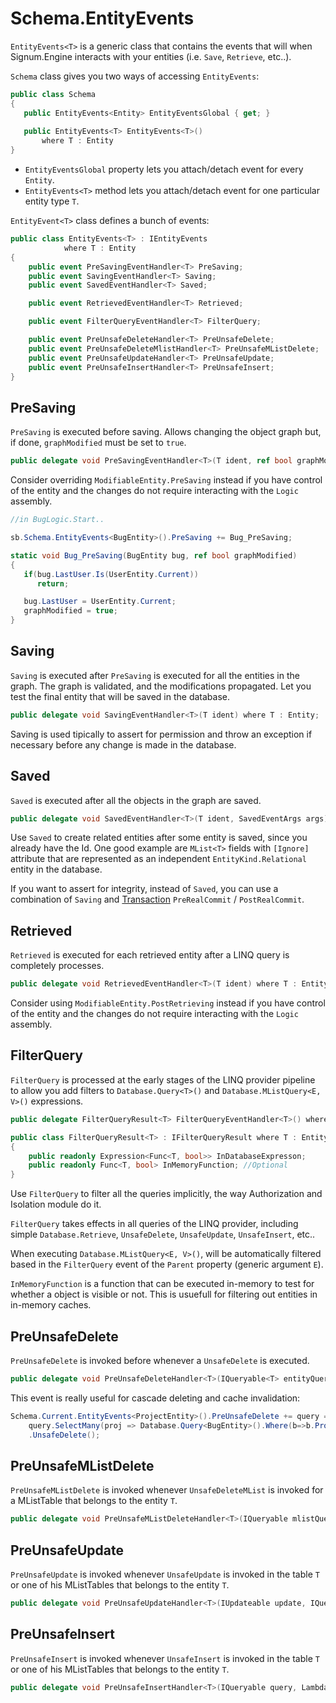 ﻿# Schema.EntityEvents

`EntityEvents<T>` is a generic class that contains the events that will when Signum.Engine interacts with your entities (i.e. `Save`, `Retrieve`, etc..). 

`Schema` class gives you two ways of accessing `EntityEvents`: 

```C#
public class Schema
{
   public EntityEvents<Entity> EntityEventsGlobal { get; }
   
   public EntityEvents<T> EntityEvents<T>()
       where T : Entity
}
```

* `EntityEventsGlobal` property lets you attach/detach event for every `Entity`.
* `EntityEvents<T>` method lets you attach/detach event for one particular entity type `T`.

`EntityEvent<T>` class defines a bunch of events:  

```C#
public class EntityEvents<T> : IEntityEvents
            where T : Entity
{
    public event PreSavingEventHandler<T> PreSaving;
    public event SavingEventHandler<T> Saving;
    public event SavedEventHandler<T> Saved;

    public event RetrievedEventHandler<T> Retrieved;

    public event FilterQueryEventHandler<T> FilterQuery;

    public event PreUnsafeDeleteHandler<T> PreUnsafeDelete;
    public event PreUnsafeDeleteMlistHandler<T> PreUnsafeMListDelete;
    public event PreUnsafeUpdateHandler<T> PreUnsafeUpdate;
    public event PreUnsafeInsertHandler<T> PreUnsafeInsert;
}
```

## PreSaving

`PreSaving` is executed before saving. Allows changing the object graph but, if done, `graphModified` must be set to `true`.

```C#
public delegate void PreSavingEventHandler<T>(T ident, ref bool graphModified) where T : Entity;
```

Consider overriding `ModifiableEntity.PreSaving` instead if you have control of the entity and the changes do not require interacting with the `Logic` assembly.

```C#
//in BugLogic.Start..

sb.Schema.EntityEvents<BugEntity>().PreSaving += Bug_PreSaving;

static void Bug_PreSaving(BugEntity bug, ref bool graphModified)
{
   if(bug.LastUser.Is(UserEntity.Current))
      return;

   bug.LastUser = UserEntity.Current;
   graphModified = true;
}

```

## Saving

`Saving` is executed after `PreSaving` is executed for all the entities in the graph. The graph is validated, and the modifications propagated. Let you test the final entity that will be saved in the database.   

```C#
public delegate void SavingEventHandler<T>(T ident) where T : Entity;
```

Saving is used tipically to assert for permission and throw an exception if necessary before any change is made in the database. 

## Saved

`Saved` is executed after all the objects in the graph are saved. 

```C#
public delegate void SavedEventHandler<T>(T ident, SavedEventArgs args) where T : Entity;
```

Use `Saved` to create related entities after some entity is saved, since you already have the Id. One good example are `MList<T>` fields with `[Ignore]` attribute that are represented as an independent `EntityKind.Relational` entity in the database.

If you want to assert for integrity, instead of `Saved`, you can use a combination of `Saving` and [Transaction](../Connection/Transaction.md) `PreRealCommit` / `PostRealCommit`.

## Retrieved 

`Retrieved` is executed for each retrieved entity after a LINQ query is completely processes. 

```C#
public delegate void RetrievedEventHandler<T>(T ident) where T : Entity;
```

Consider using `ModifiableEntity.PostRetrieving` instead if you have control of the entity and the changes do not require interacting with the `Logic` assembly.

## FilterQuery

`FilterQuery` is processed at the early stages of the LINQ provider pipeline to allow you add filters to `Database.Query<T>()` and `Database.MListQuery<E, V>()` expressions. 

```C#
public delegate FilterQueryResult<T> FilterQueryEventHandler<T>() where T : Entity;

public class FilterQueryResult<T> : IFilterQueryResult where T : Entity
{
    public readonly Expression<Func<T, bool>> InDatabaseExpresson;
    public readonly Func<T, bool> InMemoryFunction; //Optional
}
```

Use `FilterQuery` to filter all the queries implicitly, the way Authorization and Isolation module do it. 

`FilterQuery` takes effects in all queries of the LINQ provider, including simple `Database.Retrieve`, `UnsafeDelete`, `UnsafeUpdate`, `UnsafeInsert`, etc..

When executing `Database.MListQuery<E, V>()`, will be automatically filtered based in the `FilterQuery` event of the `Parent` property (generic argument `E`).

`InMemoryFunction` is a function that can be executed in-memory to test for whether a object is visible or not. This is usuefull for filtering out entities in in-memory caches. 

## PreUnsafeDelete

`PreUnsafeDelete` is invoked before whenever a `UnsafeDelete` is executed.

```C#
public delegate void PreUnsafeDeleteHandler<T>(IQueryable<T> entityQuery);
```

This event is really useful for cascade deleting and cache invalidation: 

```C#
Schema.Current.EntityEvents<ProjectEntity>().PreUnsafeDelete += query => 
	query.SelectMany(proj => Database.Query<BugEntity>().Where(b=>b.Project.RefersTo(proj)))
    .UnsafeDelete();
```
## PreUnsafeMListDelete

`PreUnsafeMListDelete` is invoked whenever `UnsafeDeleteMList` is invoked for a MListTable that belongs to the entity `T`. 

```C#
public delegate void PreUnsafeMListDeleteHandler<T>(IQueryable mlistQuery, IQueryable<T> entityQuery);
```

## PreUnsafeUpdate

`PreUnsafeUpdate` is invoked whenever `UnsafeUpdate` is invoked in the table `T` or one of his MListTables that belongs to the entity `T`. 

```C#
public delegate void PreUnsafeUpdateHandler<T>(IUpdateable update, IQueryable<T> entityQuery);
```


## PreUnsafeInsert

`PreUnsafeInsert` is invoked whenever `UnsafeInsert` is invoked in the table `T` or one of his MListTables that belongs to the entity `T`. 

```C#
public delegate void PreUnsafeInsertHandler<T>(IQueryable query, LambdaExpression constructor, IQueryable<T> entityQuery);
```



